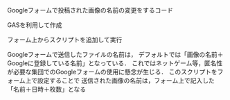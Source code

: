 Googleフォームで投稿された画像の名前の変更をするコード

GASを利用して作成

フォーム上からスクリプトを追加して実行

Googleフォームで送信したファイルの名前は，
デフォルトでは「画像の名前＋Googleに登録している名前」となっている．
これではネットゲーム等，匿名性が必要な集団でのGoogleフォームの使用に懸念が生じる．
このスクリプトをフォーム上で設定することで
送信された画像の名前は，フォーム上で記入した「名前＋日時＋枚数」となる
